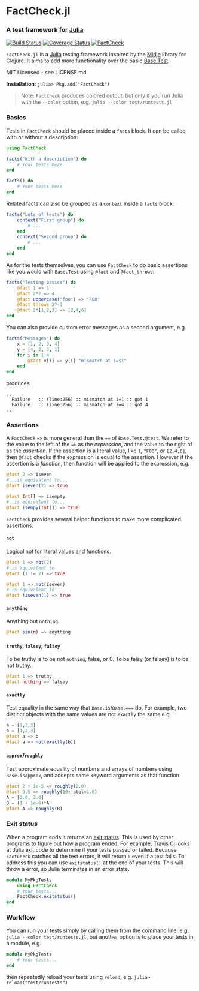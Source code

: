 # FactCheck.jl

### A test framework for [Julia](http://julialang.org)

[![Build Status](https://travis-ci.org/JuliaLang/FactCheck.jl.png)](https://travis-ci.org/JuliaLang/FactCheck.jl)
[![Coverage Status](https://img.shields.io/coveralls/JuliaLang/FactCheck.jl.svg)](https://coveralls.io/r/JuliaLang/FactCheck.jl)
[![FactCheck](http://pkg.julialang.org/badges/FactCheck_release.svg)](http://pkg.julialang.org/?pkg=FactCheck&ver=release)

`FactCheck.jl` is a [Julia](http://julialang.org) testing framework inspired by the [Midje](https://github.com/marick/Midje) library for Clojure. It aims to add more functionality over the basic [Base.Test](http://docs.julialang.org/en/latest/stdlib/test/).

MIT Licensed - see LICENSE.md

**Installation**: `julia> Pkg.add("FactCheck")`

> Note: `FactCheck` produces colored output, but only if you run Julia with the `--color` option, e.g. `julia --color test/runtests.jl`

### Basics

Tests in `FactCheck` should be placed inside a `facts` block. It can be called with or without a description:
```julia
using FactCheck

facts("With a description") do
    # Your tests here
end

facts() do
    # Your tests here
end
```

Related facts can also be grouped as a `context` inside a `facts` block:
```julia
facts("Lots of tests") do
    context("First group") do
        # ...
    end
    context("Second group") do
        # ...
    end
end
```

As for the tests themselves, you can use `FactCheck` to do basic assertions like you would with `Base.Test` using `@fact` and `@fact_throws`:
```julia
facts("Testing basics") do
    @fact 1 => 1
    @fact 2*2 => 4
    @fact uppercase("foo") => "FOO"
    @fact_throws 2^-1
    @fact 2*[1,2,3] => [2,4,6]
end
```

You can also provide custom error messages as a second argument, e.g.
```julia
facts("Messages") do
    x = [1, 2, 3, 4]
    y = [4, 2, 3, 1]
    for i in 1:4
        @fact x[i] => y[i] "mismatch at i=$i"
    end
end
```
produces
```
...
  Failure   :: (line:256) :: mismatch at i=1 :: got 1
  Failure   :: (line:256) :: mismatch at i=4 :: got 4
...
```

### Assertions

A `FactCheck` `=>` is more general than the `==` of `Base.Test.@test`.
We refer to the value to the left of the `=>` as the *expression*, and the value to the right of as the *assertion*.
If the assertion is a literal value, like `1`, `"FOO"`, or `[2,4,6]`, then `@fact` checks if the expression is equal to the assertion.
However if the assertion is a *function*, then function will be applied to the expression, e.g.
```julia
@fact 2 => iseven
#...is equivalent to...
@fact iseven(2) => true

@fact Int[] => isempty
#..is equivalent to...
@fact isempy(Int[]) => true
```

`FactCheck` provides several helper functions to make more complicated assertions:

#### `not`
Logical not for literal values and functions.
```julia
@fact 1 => not(2)
# is equivalent to
@fact (1 != 2) => true

@fact 1 => not(iseven)
# is equivalent to
@fact !iseven(1) => true
```

#### `anything`
Anything but `nothing`.
```julia
@fact sin(π) => anything
```

#### `truthy`, `falsey`, `falsey`
To be truthy is to be not `nothing`, false, or 0. To be falsy (or falsey) is to be not truthy.
```julia
@fact 1 => truthy
@fact nothing => falsey
```

#### `exactly`
Test equality in the same way that `Base.is`/`Base.===` do. For example, two distinct objects with the same values are not `exactly` the same e.g.
```julia
a = [1,2,3]
b = [1,2,3]
@fact a => b
@fact a => not(exactly(b))
```

#### `approx`/`roughly`
Test approximate equality of numbers and arrays of numbers using `Base.isapprox`, and accepts same keyword arguments as that function.
```julia
@fact 2 + 1e-5 => roughly(2.0)
@fact 9.5 => roughly(10; atol=1.0)
A = [2.0, 3.0]
B = (1 + 1e-6)*A
@fact A => roughly(B)
```

### Exit status

When a program ends it returns an [exit status](http://en.wikipedia.org/wiki/Exit_status). This is used by other programs to figure out how a program ended. For example, [Travis CI](https://travis-ci.org/) looks at Julia exit code to determine if your tests passed or failed. Because `FactCheck` catches all the test errors, it will return `0` even if a test fails. To address this you can use `exitstatus()` at the end of your tests. This will throw a error, so Julia terminates in an error state.

```jl
module MyPkgTests
    using FactCheck
    # Your tests...
    FactCheck.exitstatus()
end
```

### Workflow

You can run your tests simply by calling them from the command line, e.g. `julia --color test/runtests.jl`, but another option is to place your tests in a module, e.g.

```jl
module MyPkgTests
    # Your tests...
end
```

then repeatedly reload your tests using `reload`, e.g. `julia> reload("test/runtests")`
